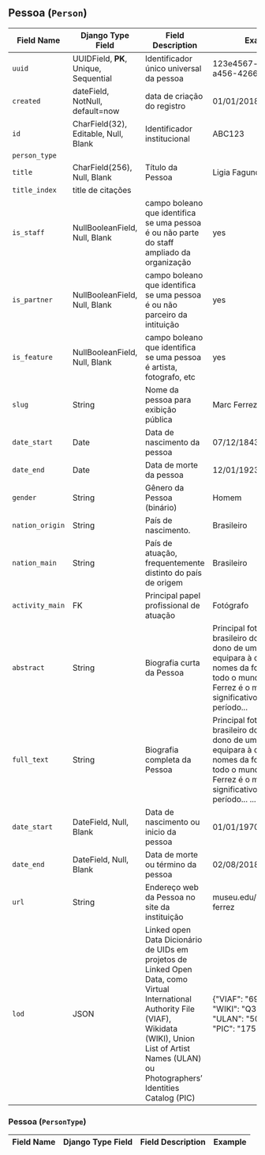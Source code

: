 ## Pessoa (`Person`)

Field Name | Django Type Field  | Field Description  | Example
-----------|--------------------|--------------------|------------
`uuid`                          | UUIDField, **PK**, Unique, Sequential         | Identificador único universal da pessoa  |  123e4567-e89b-12d3-a456-426655440000
`created`                       | dateField, NotNull, default=now              | data de criação do registro | 01/01/2018
`id`                            | CharField(32), Editable, Null, Blank          | Identificador institucional | ABC123
`person_type` |
`title`                         | CharField(256), Null, Blank                  | Título da Pessoa | Ligia Fagundes Teles
`title_index`   | title de citações
`is_staff`      | NullBooleanField, Null, Blank | campo boleano que identifica se uma pessoa é ou não parte do staff ampliado da organização | yes
`is_partner`    | NullBooleanField, Null, Blank | campo boleano que identifica se uma pessoa é ou não parceiro da intituição | yes
`is_feature`    | NullBooleanField, Null, Blank | campo boleano que identifica se uma pessoa é artista, fotografo, etc | yes
`slug`          | String | Nome da pessoa para exibição pública | Marc Ferrez
`date_start`    | Date   | Data de nascimento da pessoa | 07/12/1843
`date_end`      | Date   | Data de morte da pessoa | 12/01/1923
`gender`        | String | Gênero da Pessoa (binário) | Homem
`nation_origin` | String | País de nascimento. | Brasileiro
`nation_main`   | String | País de atuação, frequentemente distinto do país de origem | Brasileiro
`activity_main` | FK | Principal papel profissional de atuação  | Fotógrafo
`abstract`      | String | Biografia curta da Pessoa | Principal fotógrafo brasileiro do século XIX, dono de uma obra que se equipara à dos maiores nomes da fotografia em todo o mundo, Marc Ferrez é o mais significativo fotógrafo do período...
`full_text`     | String | Biografia completa da Pessoa | Principal fotógrafo brasileiro do século XIX, dono de uma obra que se equipara à dos maiores nomes da fotografia em todo o mundo, Marc Ferrez é o mais significativo fotógrafo do período... ...
`date_start`                    | DateField, Null, Blank                       | Data de nascimento ou inicio da pessoa | 01/01/1970
`date_end`                      | DateField, Null, Blank                       | Data de morte ou término da pessoa  | 02/08/2018
`url`           | String | Endereço web da Pessoa no site da instituição | museu.edu/pessoa/marc-ferrez
`lod`           | JSON   | Linked open Data Dicionário de UIDs em projetos de Linked Open Data, como Virtual International Authority File (VIAF), Wikidata (WIKI), Union List of Artist Names (ULAN) ou Photographers’ Identities Catalog (PIC) | {"VIAF": "69111120", "WIKI": "Q3180571", "ULAN": "500037201", "PIC": "1758"}


### Pessoa (`PersonType`)

Field Name | Django Type Field  | Field Description  | Example
-----------|--------------------|--------------------|------------
